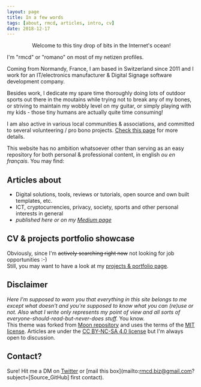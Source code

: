 ```yaml
---
layout: page
title: In a few words
tags: [about, rmcd, articles, intro, cv]
date: 2018-12-17
---
```


<center>Welcome to this tiny drop of bits in the Internet's ocean! </center>

I'm "rmcd" or "romano" on most of my netizen profiles.  

Coming from Normandy, France, I am based in Switzerland since 2011 and I work for an IT/electronics manufacturer & Digital Signage software development company.

Besides work, I dedicate my spare time thoroughly doing lots of outdoor sports out there in the moutains while trying not to break any of my bones, or striving to maintain my wobbly level on my guitar, or simply playing with my kids - those tiny humans are actually quite time consuming!

I am also active in various local communities & associations, and committed to several volunteering / pro bono projects. [Check this page](https://r-m-c-d.github.io//volunteering-and-pro-bono-projects/) for more details.

This website has no ambition whatsoever other than serving as an easy repository for both personal & professional content, in english _ou en français_. You may find:

## Articles about
* Digital solutions, tools, reviews or tutorials, open source and own built templates, etc. 
* ICT, cryptocurrencies, privacy, society, sports and other personal interests in general
* _published here or on my [Medium page](https://medium.com/@r_mcd)_

## CV & projects portfolio showcase
Obviously, since I'm ~~actively searching right now~~ not looking for job opportunities :-)  
Still, you may want to have a look at my [projects & portfolio page](https://r-m-c-d.github.io/projects/).

## Disclaimer
_Here I'm supposed to warn you that everything in this site belongs to me except what doesn't and you're supposed to know what you can (re)use or not. Also what I write only represents my point of view and all sorts of everyone-should-read-but-never-does stuff._ You know.     
This theme was forked from [Moon repository](https://github.com/TaylanTatli/Moon) and uses the terms of the [MIT license](https://github.com/r-m-c-d/r-m-c-d.github.io/blob/master/LICENSE). Articles are under the [CC BY-NC-SA 4.0 license](https://creativecommons.org/licenses/by-nc-sa/4.0/) but I'm always open to discussion.

## Contact?
Sure! Hit me a DM on [Twitter](https://twitter.com/rmcd0) or [mail this box](mailto:rmcd.biz@gmail.com?subject=[Source_GitHub] first contact).
